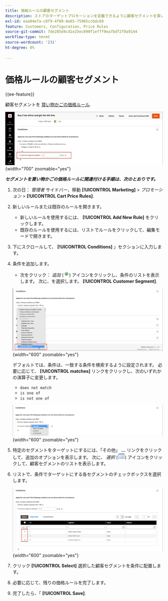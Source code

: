 ```yaml
---
title: 価格ルールの顧客セグメント
description: ストアのターゲットプロモーションを定義できるように顧客セグメントを買い物かごの価格ルールに関連付ける方法について説明します。
exl-id: eaa04e7a-c0f9-4f09-8e65-75965ccbdc69
feature: Customers, Configuration, Price Rules
source-git-commit: 7de285d4cd1e25ec890f1efff9ea7bdf2f0a9144
workflow-type: tm+mt
source-wordcount: '231'
ht-degree: 0%

---
```


# 価格ルールの顧客セグメント

{{ee-feature}}

顧客セグメントを [買い物かごの価格ルール](../merchandising-promotions/price-rules-cart.md).

![買い物かごの価格ルール — ターゲット顧客セグメント](assets/price-rule-cart-condition-segments.png){width="700" zoomable="yes"}

_**セグメントを買い物かごの価格ルールに関連付ける手順は、次のとおりです。**_

1. 次の日： _管理者_ サイドバー、移動 **[!UICONTROL Marketing]** > _プロモーション_ > **[!UICONTROL Cart Price Rules]**.

1. 新しいルールまたは既存のルールを開きます。

   * 新しいルールを使用するには、 **[!UICONTROL Add New Rule]** をクリックします。
   * 既存のルールを使用するには、リストでルールをクリックして、編集モードで開きます。

1. 下にスクロールして、 **[!UICONTROL Conditions]** 」セクションに入力します。

1. 条件を追加します。

   * 次をクリック： _追加_ (![リストアイコン](../assets/icon-add-green-circle.png)) アイコンをクリックし、条件のリストを表示します。 次に、を選択します。 **[!UICONTROL Customer Segment]**.

   ![買い物かごの価格ルール — 顧客セグメント条件の追加](assets/condition-customer-segment.png){width="600" zoomable="yes"}

   デフォルトでは、条件は、一致する条件を検索するように設定されます。 必要に応じて、 **[!UICONTROL matches]** リンクをクリックし、次のいずれかの演算子に変更します。

   * `does not match`
   * `is one of`
   * `is not one of`

   ![条件演算子](assets/price-rule-condition-customer-segment-operator.png){width="600" zoomable="yes"}

1. 特定のセグメントをターゲットにするには、「その他」 **...** リンクをクリックして、追加のオプションを表示します。 次に、 _選択_ (![リストアイコン](../assets/icon-list-chooser.png)) アイコンをクリックして、顧客セグメントのリストを表示します。

1. リストで、条件でターゲットにする各セグメントのチェックボックスを選択します。

   ![買い物かごの価格ルール — 条件の選択リスト](assets/condition-segment-chooser-list.png){width="600" zoomable="yes"}

1. クリック **[!UICONTROL Select]** 選択した顧客セグメントを条件に配置します。

1. 必要に応じて、残りの価格ルールを完了します。

1. 完了したら、「 **[!UICONTROL Save]**.

